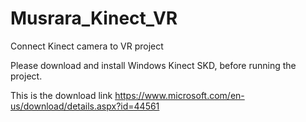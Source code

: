 # Musrara_Kinect_VR
Connect Kinect camera to VR project


Please download and install Windows Kinect SKD, before running the project.

This is the download link
https://www.microsoft.com/en-us/download/details.aspx?id=44561
